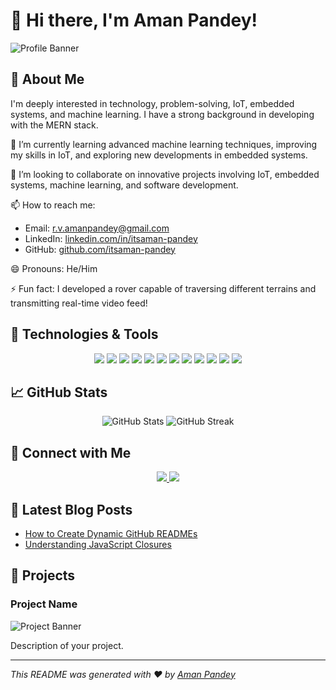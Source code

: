 # 👋 Hi there, I'm Aman Pandey!

![Profile Banner](https://imgur.com/9oMZH6G.gif)

## 👀 About Me

I'm deeply interested in technology, problem-solving, IoT, embedded systems, and machine learning. I have a strong background in developing with the MERN stack.

🌱 I’m currently learning advanced machine learning techniques, improving my skills in IoT, and exploring new developments in embedded systems.

💞️ I’m looking to collaborate on innovative projects involving IoT, embedded systems, machine learning, and software development.

📫 How to reach me:

- Email: [r.v.amanpandey@gmail.com](mailto:r.v.amanpandey@gmail.com)
- LinkedIn: [linkedin.com/in/itsaman-pandey](https://linkedin.com/in/itsaman-pandey)
- GitHub: [github.com/itsaman-pandey](https://github.com/itsaman-pandey)

😄 Pronouns: He/Him

⚡ Fun fact: I developed a rover capable of traversing different terrains and transmitting real-time video feed!

## 🚀 Technologies & Tools

<p align="center">
  <img src="https://img.shields.io/badge/-HTML5-E34F26?style=flat&logo=html5&logoColor=white" />
  <img src="https://img.shields.io/badge/-CSS3-1572B6?style=flat&logo=css3&logoColor=white" />
  <img src="https://img.shields.io/badge/-JavaScript-F7DF1E?style=flat&logo=javascript&logoColor=black" />
  <img src="https://img.shields.io/badge/-React-61DAFB?style=flat&logo=react&logoColor=black" />
  <img src="https://img.shields.io/badge/-Node.js-339933?style=flat&logo=node.js&logoColor=white" />
  <img src="https://img.shields.io/badge/-Express.js-000000?style=flat&logo=express&logoColor=white" />
  <img src="https://img.shields.io/badge/-MongoDB-47A248?style=flat&logo=mongodb&logoColor=white" />
  <img src="https://img.shields.io/badge/-Python-3776AB?style=flat&logo=python&logoColor=white" />
  <img src="https://img.shields.io/badge/-C++-00599C?style=flat&logo=c%2B%2B&logoColor=white" />
  <img src="https://img.shields.io/badge/-Arduino-00979D?style=flat&logo=arduino&logoColor=white" />
  <img src="https://img.shields.io/badge/-Raspberry%20Pi-A22846?style=flat&logo=raspberry-pi&logoColor=white" />
  <img src="https://img.shields.io/badge/-TensorFlow-FF6F00?style=flat&logo=tensorflow&logoColor=white" />
  <!-- Add more badges as needed -->
</p>

## 📈 GitHub Stats

<p align="center">
  <img src="https://github-readme-stats.vercel.app/api?username=itsaman-pandey&show_icons=true&theme=radical" alt="GitHub Stats" />
  <img src="https://github-readme-streak-stats.herokuapp.com/?user=itsaman-pandey&theme=radical" alt="GitHub Streak" />
</p>

## 🔗 Connect with Me

<p align="center">
  <a href="https://www.linkedin.com/in/itsaman-pandey">
    <img src="https://img.shields.io/badge/-LinkedIn-0077B5?style=flat&logo=linkedin&logoColor=white" />
  </a>
  <a href="https://twitter.com/yourusername">
    <img src="https://img.shields.io/badge/-Twitter-1DA1F2?style=flat&logo=twitter&logoColor=white" />
  </a>
  <!-- Add more social links as needed -->
</p>

## 📝 Latest Blog Posts

<!-- BLOG-POST-LIST:START -->
- [How to Create Dynamic GitHub READMEs](https://yourblog.com/how-to-create-dynamic-github-readmes)
- [Understanding JavaScript Closures](https://yourblog.com/understanding-javascript-closures)
<!-- BLOG-POST-LIST:END -->

## 🎨 Projects

### Project Name

![Project Banner](https://via.placeholder.com/1200x400.png?text=Project+Banner)

Description of your project.

---

*This README was generated with ❤️ by [Aman Pandey](https://github.com/itsaman-pandey)*
